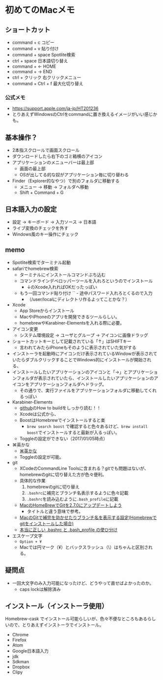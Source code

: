 # 初めてのMacメモ
## ショートカット
- command + c コピー
- command + v 貼り付け
- command + space Spotlite検索
- ctrl + space 日本語切り替え
- command + ← HOME
- command + → END
- ctrl + クリック 右クリックメニュー
- command + Ctrl + f 最大化切り替え

### 公式メモ
- https://support.apple.com/ja-jp/HT201236
- とりあえずWindowsのCtrlをcommandに置き換えるイメージがいい感じかも。

## 基本操作？
- 2本指スクロールで画面スクロール
- ダウンロードしたら右下のゴミ箱横のアイコン
- アプリケーションのメニューバーは最上部
  - 画面の最上部
  - OSが出してる的な奴がアプリケーション毎に切り替わる
- Finder（Explorer的なやつ）で別のフォルダに移動する
  - メニュー → 移動 → フォルダへ移動
  - Shift + Command + G

## 日本語入力の設定
- 設定 → キーボード → 入力ソース → 日本語
- ライブ変換のチェックを外す
- Windows風のキー操作にチェック

## memo
- Spotlite検索でターミナル起動
- safariでhomebrew検索
    - ターミナルにインストールコマンドぶち込む
    - コマンドラインデベロッパーツールを入れろというのでインストール
        - ↓のXcode入れればOKだったっぽい
    - もう一回コマンド貼り付け
  ``      - 途中パスワード入れろとくるので入力
        - （/user/localにディレクトリ作るよってことかな？）
- Xcode
    - App Storeからインストール
    - MacやiPhoneのアプリを開発できるツールらしい。
    - homebrewやKarabiner-Elementsを入れる際に必要。
- アイコン変更
    - システム環境設定 → ユーザとグループ → アイコンに画像ドラッグ
- ショートカットキーとして記載されている「↑」はSHIFTキー
    - 言われてみたらiPhoneもそのように表示されていた気がする
- インストーラを起動時にアイコンだけ表示されているWindowが表示されていたらダブルクリックすることでWindows的にインストールが開始される、
- インストールしたいアプリケーションのアイコンと「→」とアプリケーションフォルダが表示されていたら、インストールしたいアプリケーションのアイコンをアプリケーションフォルダへドラッグ。
    - その通りで、実行ファイルをアプリケーションフォルダに移動してくれるっぽい
- Karabiner-Elements
  - [github](https://github.com/tekezo/Karabiner-Elements)のHow to buildをしっかり読む！！
  - Xcodeは公式から、
  - BoostはHomebrewでインストールすると楽
    - `brew search boost` で確認すると色々あるけど、`brew install boost`でインストールすると最新が入るっぽい。
  - Toggleの設定ができない（2017/01/05時点）
- ⌘英かな
  - [⌘英かな](https://ei-kana.appspot.com/)
  - Toggleの設定が可能。
- git
  - XCodeのCommandLine Toolsに含まれる？gitでも問題はないが、homebrewのgitに切り替えた方が色々便利。
  - 具体的な作業
    1. homebrewのgitに切り替え
    2. `.bashrc`に補完とブランチ名表示するように色々記載
    3. `.bashrc`を読み込むように`.bash_profile`に記載
  - [MacのHomeBrewでGitを2.7.0にアップデートしよう](http://qiita.com/suzutan/items/44bcf20df711675c525c)
    - タイトルと違う意味で参考。
  - [MacのGitで補完を効かせたりブランチ名を表示する設定(Homebrewでgitをインストールした場合)](http://qiita.com/koyopro/items/3fce94537df2be6247a3)
  - [本当に正しい .bashrc と .bash_profile の使ひ分け](http://qiita.com/magicant/items/d3bb7ea1192e63fba850)
- エスケープ文字
  - `Option + ¥`
  - Macでは円マーク（¥）とバックスラッシュ（\）はちゃんと区別される。


## 疑問点
- 一回大文字のみ入力可能になったけど、どうやって直せばよかったのか。
  - caps lockは解除済み

## インストール（インストーラ使用）
Homebrew-cask でインストール可能らしいが、色々不便なところもあるらしいので、とりあえずインストーラでインストール。

- Chrome
- Firefox
- Atom
- Google日本語入力
- jdk
- Sdkman
- Dropbox
- Clipy
